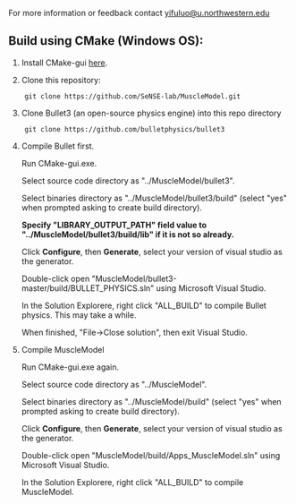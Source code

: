 For more information or feedback contact yifuluo@u.northwestern.edu

## Build using CMake (Windows OS):
1. Install CMake-gui [here](https://cmake.org/download/).

2. Clone this repository:

```
	git clone https://github.com/SeNSE-lab/MuscleModel.git
```

3. Clone Bullet3 (an open-source physics engine) into this repo directory

```
	git clone https://github.com/bulletphysics/bullet3
```

4. Compile Bullet first.

   Run CMake-gui.exe. 

   Select source code directory as "../MuscleModel/bullet3".

   Select binaries directory as "../MuscleModel/bullet3/build" (select "yes" when prompted asking to create build directory).
   
   **Specify "LIBRARY_OUTPUT_PATH" field value to "../MuscleModel/bullet3/build/lib" if it is not so already.**

   Click **Configure**, then **Generate**, select your version of visual studio as the generator.

   Double-click open "MuscleModel/bullet3-master/build/BULLET_PHYSICS.sln" using Microsoft Visual Studio.

   In the Solution Explorere, right click "ALL_BUILD" to compile Bullet physics. This may take a while.

   When finished, "File->Close solution", then exit Visual Studio.

5. Compile MuscleModel

   Run CMake-gui.exe again.

   Select source code directory as "../MuscleModel".

   Select binaries directory as "../MuscleModel/build" (select "yes" when prompted asking to create build directory).

   Click **Configure**, then **Generate**, select your version of visual studio as the generator.

   Double-click open "MuscleModel/build/Apps_MuscleModel.sln" using Microsoft Visual Studio.

   In the Solution Explorere, right click "ALL_BUILD" to compile MuscleModel.

   
